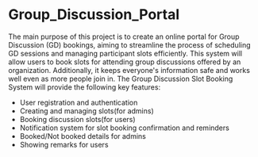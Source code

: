 # Group_Discussion_Portal
The main purpose of this project is to create an online portal for Group Discussion (GD) bookings, aiming to streamline the process of scheduling GD sessions and managing participant slots efficiently. 
This system will allow users to book slots for attending group discussions offered by an organization. 
Additionally, it keeps everyone's information safe and works well even as more people join in.
The Group Discussion Slot Booking System will provide the following key features:
- User registration and authentication
- Creating and managing slots(for admins)
- Booking discussion slots(for users)
- Notification system for slot booking confirmation and reminders
- Booked/Not booked details for admins
- Showing remarks for users
